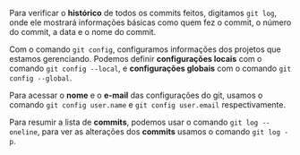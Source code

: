 Para verificar o **histórico** de todos os commits feitos, digitamos `git log`, onde ele mostrará informações básicas como quem fez o commit, o número do commit, a data e o nome do commit.

Com o comando `git config`, configuramos informações dos projetos que estamos gerenciando. Podemos definir **configurações locais** com o comando `git config --local`, e **configurações globais** com o comando `git config --global`.

Para acessar o **nome** e o **e-mail** das configurações do git, usamos o comando `git config user.name` e `git config user.email` respectivamente.

Para resumir a lista de **commits**, podemos usar o comando `git log --oneline`, para ver as alterações dos **commits** usamos o comando `git log -p`.